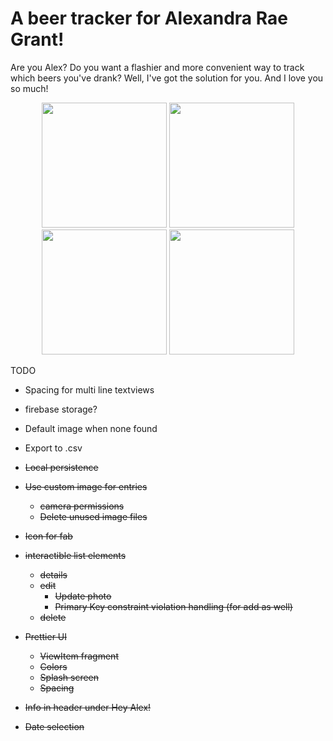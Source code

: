 # A beer tracker for Alexandra Rae Grant!

Are you Alex? Do you want a flashier and more convenient way to track which beers you've drank?
Well, I've got the solution for you. And I love you so much!
<p align="center">
	<img src="https://github.com/user-attachments/assets/79f57d56-fdbd-4fac-b1ae-a760e0695183" width="200">
	<img src="https://github.com/user-attachments/assets/1dd27982-2f4f-4301-8cf4-2387189b8e2c" width="200">
	<img src="https://github.com/user-attachments/assets/c8336a82-84c5-4917-bc43-240bdea1ddac" width="200">
	<img src="https://github.com/user-attachments/assets/b2e5d462-2635-46c1-94d3-0852ecfc1fc9" width="200">
</p

# TODO
- Spacing for multi line textviews
- firebase storage?
- Default image when none found
- Export to .csv

- ~~Local persistence~~
- ~~Use custom image for entries~~
	- ~~camera permissions~~
	- ~~Delete unused image files~~
- ~~Icon for fab~~
- ~~interactible list elements~~
	- ~~details~~
	- ~~edit~~
		- ~~Update photo~~
		- ~~Primary Key constraint violation handling (for add as well)~~
	- ~~delete~~
- ~~Prettier UI~~
	- ~~ViewItem fragment~~
	- ~~Colors~~
	- ~~Splash screen~~
	- ~~Spacing~~
- ~~Info in header under Hey Alex!~~
- ~~Date selection~~
